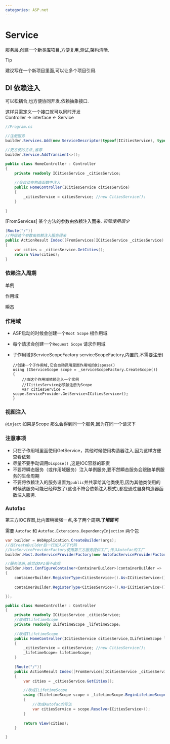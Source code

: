 ```yaml
---
categories: ASP.net
---
```


# Service

服务层,创建一个新类库项目,方便复用,测试,架构清晰.

>[!TIP]
>建议写在一个新项目里面,可以让多个项目引用.

## DI 依赖注入

可以松耦合,也方便协同开发.依赖抽象接口.

这样只需定义一个接口就可以同时开发  
Controller -> interface <- Service

```C#
//Program.cs

//注册服务
builder.Services.Add(new ServiceDescriptor(typeof(ICitiesService), typeof(CitiesService),ServiceLifetime.Transient));

//更方便的方法,推荐
builder.Service.AddTransient<>();
```

```C#
public class HomeController : Controller
{
    private readonly ICitiesService _citiesService;
    
    //会自动在构造函数中注入
    public HomeController(ICitiesService citiesService)
    {
        _citiesService = citiesService; //new CitiesService();
    }
    
}
```

[FromServices] 某个方法的参数由依赖注入而来. *实际使用很少*
```C#
[Route("/")]
//特指这个参数由依赖注入服务得来
public ActionResult Index([FromServices]ICitiesService _citiesService)
{
    var cities = _citiesService.GetCities();
    return View(cities);
}
```

### 依赖注入周期

单例

作用域

瞬态

### 作用域

*   ASP启动的时候会创建一个`Root Scope` 根作用域
*   每个请求会创建一个`Request Scope` 请求作用域
*   子作用域(IServiceScopeFactory serviceScopeFactory,内置的,不需要注册)
        
        //创建一个子作用域,它会自动调用里面作用域的Dispose()
        using (IServiceScope scope = _serviceScopeFactory.CreateScope())
        {
            //由这个作用域依赖注入一个实例
            //ICitiesService必须被注册为Scope
            var citiesService = scope.ServiceProvider.GetService<ICitiesService>();
        }


### 视图注入

`@inject` 如果是Scope 那么会得到同一个服务,因为在同一个请求下

### 注意事项

*   只在子作用域里面使用GetService，其他时候使用构造器注入,因为这样方便查看依赖 
*   尽量不要手动调用`Dispose()` ,这是IOC容器的职责
*   不要将瞬态服务（或作用域服务）注入单例服务,要不然瞬态服务会跟随单例服务的生命周期
*   不要将依赖注入的服务设置为`public`并共享给其他类使用,因为其他类使用的时候该服务可能已经释放了(这也不符合依赖注入模式),都应通过自身构造器函数注入服务.


### Autofac

第三方IOC容器,比内置稍微强一点,多了两个周期.**了解即可**

需要
`Autofac` 和
`Autofac.Extensions.DependencyInjection` 两个包


```C#
var builder = WebApplication.CreateBuilder(args);
//在CreateBuilder后一行加入以下代码
//UseServiceProviderFactory使用第三方服务提供工厂,传入Autofac的工厂
builder.Host.UseServiceProviderFactory(new AutofacServiceProviderFactory());

//服务注册,感觉这API很不直观
builder.Host.ConfigureContainer<ContainerBuilder>(containerBuilder =>
{
    containerBuilder.RegisterType<CitiesService>().As<ICitiesService>().InstancePerDependency();// AddTransient
    
    containerBuilder.RegisterType<CitiesService>().As<ICitiesService>().InstancePerLifetimeScope();// AddScoped

});
```

```C#
public class HomeController : Controller
{
    private readonly ICitiesService _citiesService;
    //改成ILifetimeScope
    private readonly ILifetimeScope _lifetimeScope;
    
    //改成ILifetimeScope
    public HomeController(ICitiesService citiesService,ILifetimeScope lifetimeScope)
    {
        _citiesService = citiesService; //new CitiesService();
        _lifetimeScope= lifetimeScope;
    }
    
    [Route("/")]
    public ActionResult Index([FromServices]ICitiesService _citiesService)
    {
        var cities = _citiesService.GetCities();

        //改成ILifetimeScope
        using (ILifetimeScope scope = _lifetimeScope.BeginLifetimeScope())
        {
            //改成Autofac的写法
            var citiesService = scope.Resolve<ICitiesService>();
        }
        
        return View(cities);
    }

}
```